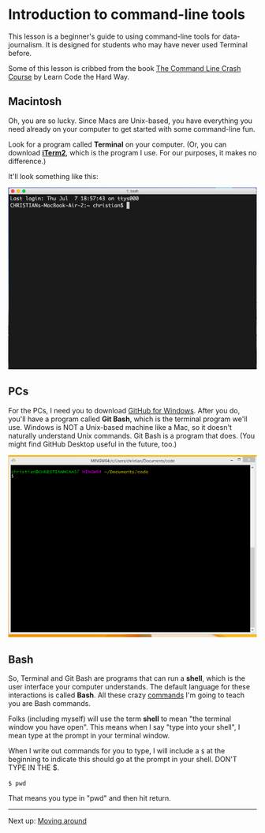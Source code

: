 Introduction to command-line tools
==================================

This lesson is a beginner's guide to using command-line tools for data-journalism. It is designed for students who may have never used Terminal before.

Some of this lesson is cribbed from the book [The Command Line Crash Course](http://cli.learncodethehardway.org/book/) by Learn Code the Hard Way.

## Macintosh

Oh, you are so lucky. Since Macs are Unix-based, you have everything you need already on your computer to get started with some command-line fun.

Look for a program called **Terminal** on your computer. (Or, you can download **[iTerm2](https://www.iterm2.com/)**, which is the program I use. For our purposes, it makes no difference.)

It'll look something like this:

![iTerm2](images/iterm2-start.png)

## PCs

For the PCs, I need you to download [GitHub for Windows](https://desktop.github.com/). After you do, you'll have a program called **Git Bash**, which is the terminal program we'll use. Windows is NOT a Unix-based machine like a Mac, so it doesn't naturally understand Unix commands. Git Bash is a program that does. (You might find GitHub Desktop useful in the future, too.)

![Powershell](images/gitbash-startup.png)

## Bash

So, Terminal and Git Bash are programs that can run a **shell**, which is the user interface your computer understands. The default language for these interactions is called **Bash**. All these crazy [commands](lectures/Commands.md) I'm going to teach you are Bash commands.

Folks (including myself) will use the term **shell** to mean "the terminal window you have open". This means when I say "type into your shell", I mean type at the prompt in your terminal window.

When I write out commands for you to type, I will include a `$` at the beginning to indicate this should go at the prompt in your shell. DON'T TYPE IN THE $.

`$ pwd`

That means you type in "pwd" and then hit return.

---

Next up: [Moving around](lectures/MovingAround.md)
